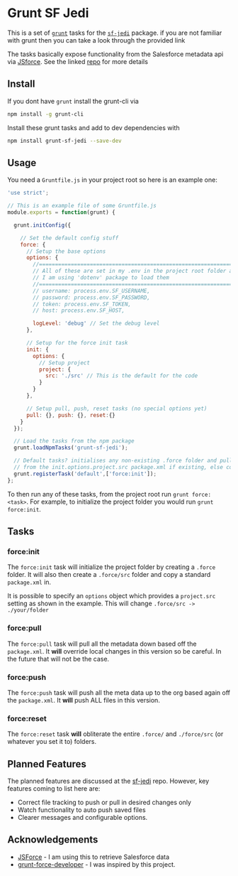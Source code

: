 # Grunt SF Jedi

This is a set of [`grunt`][grunt] tasks for the [`sf-jedi`][sf-jedi] package.
if you are not familiar with grunt then you can take a look
through the provided link

The tasks basically expose functionality from the
Salesforce metadata api via [JSforce][jsforce].
See the linked [repo][sf-jedi] for more details

## Install

If you dont have `grunt` install the grunt-cli via

```sh
npm install -g grunt-cli
```

Install these grunt tasks and add to dev dependencies  with

```sh
npm install grunt-sf-jedi --save-dev
```

## Usage  

You need a `Gruntfile.js` in your project root so here is an example one:

```javascript
'use strict';

// This is an example file of some Gruntfile.js
module.exports = function(grunt) {

  grunt.initConfig({

    // Set the default config stuff
    force: {
      // Setup the base options
      options: {
        //=============================================================
        // All of these are set in my .env in the project root folder and
        // I am using 'dotenv' package to load them
        //=============================================================
        // username: process.env.SF_USERNAME,
        // password: process.env.SF_PASSWORD,
        // token: process.env.SF_TOKEN,
        // host: process.env.SF_HOST,

        logLevel: 'debug' // Set the debug level
      },

      // Setup for the force init task
      init: {
        options: {
          // Setup project
          project: {
            src: './src' // This is the default for the code
          }
        }
      },

      // Setup pull, push, reset tasks (no special options yet)
      pull: {}, push: {}, reset:{}
    }
  });

  // Load the tasks from the npm package
  grunt.loadNpmTasks('grunt-sf-jedi');

  // Default tasks? initialises any non-existing .force folder and pulls metadata
  // from the init.options.project.src package.xml if existing, else copies a default into there
  grunt.registerTask('default',['force:init']);
};
```

To then run any of these tasks, from the project root run `grunt force:<task>`.
For example, to initialize the project folder you would run `grunt force:init`.

## Tasks

### force:init

The `force:init` task will initialize the project folder by creating a `.force` folder.
It will also then create a `.force/src` folder and copy a
standard `package.xml` in.

It is possible to specify an `options` object which provides a `project.src`
setting as shown in the example. This will change `.force/src -> ./your/folder`

### force:pull

The `force:pull` task will pull all the metadata down based off the `package.xml`.
It **will** override local changes in this version so be careful.
In the future that will not be the case.

### force:push

The `force:push` task will push all the meta data up to the org based again off the `package.xml`.
It **will** push ALL files in this version.

### force:reset

The `force:reset` task **will** obliterate the entire `.force/` and `./force/src` (or whatever you set it to) folders.

## Planned Features

The planned features are discussed at the [sf-jedi][sf-jedi] repo.
However, key features coming to list here are:

- Correct file tracking to push or pull in desired changes only
- Watch functionality to auto push saved files
- Clearer messages and configurable options.

## Acknowledgements

- [JSForce][jsforce] - I am using this to retrieve Salesforce data
- [grunt-force-developer][gfd] - I was inspired by this project.

[jsforce]:https://jsforce.github.io/
[grunt-sf-jedi]:https://github.com/lessonteacher/grunt-sf-jedi
[grunt]:http://gruntjs.com/
[sf-jedi]:https://github.com/lessonteacher/sf-jedi
[gfd]:https://github.com/jkentjnr/grunt-force-developer
